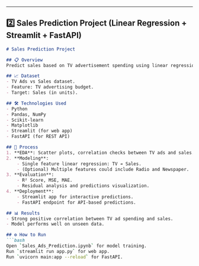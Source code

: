 ---

## 2️⃣ Sales Prediction Project (Linear Regression + Streamlit + FastAPI)

```markdown
# Sales Prediction Project

## 📋 Overview
Predict sales based on TV advertisement spending using linear regression. Built a web app with Streamlit and an API using FastAPI for deployment.

## 📈 Dataset
- TV Ads vs Sales dataset.
- Feature: TV advertising budget.
- Target: Sales (in units).

## 🛠️ Technologies Used
- Python
- Pandas, NumPy
- Scikit-learn
- Matplotlib
- Streamlit (for web app)
- FastAPI (for REST API)

## 🚀 Process
1. **EDA**: Scatter plots, correlation checks between TV ads and sales.
2. **Modeling**:
    - Single feature linear regression: TV ➔ Sales.
    - (Optional) Multiple features could include Radio and Newspaper.
3. **Evaluation**:
    - R² Score, MSE, MAE.
    - Residual analysis and predictions visualization.
4. **Deployment**:
    - Streamlit app for interactive predictions.
    - FastAPI endpoint for API-based predictions.

## 📊 Results
- Strong positive correlation between TV ad spending and sales.
- Model performs well on unseen data.

## ⚙️ How to Run
```bash
Open `Sales_Ads_Prediction.ipynb` for model training.
Run `streamlit run app.py` for web app.
Run `uvicorn main:app --reload` for FastAPI.

